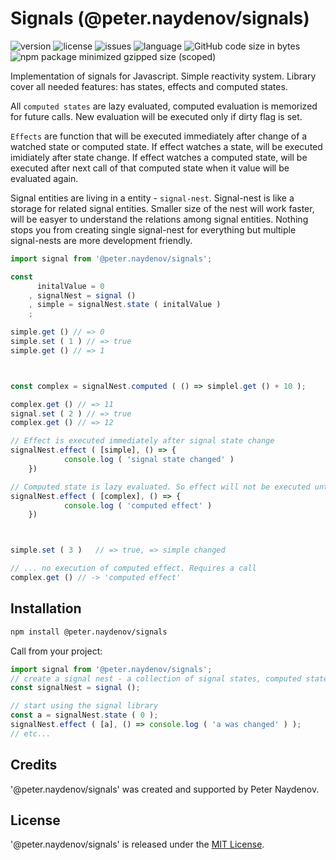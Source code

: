 # Signals (@peter.naydenov/signals)

![version](https://img.shields.io/github/package-json/v/peterNaydenov/signals)
![license](https://img.shields.io/github/license/peterNaydenov/signals)
![issues](https://img.shields.io/github/issues/peterNaydenov/signals)
![language](https://img.shields.io/github/languages/top/peterNaydenov/signals)
![GitHub code size in bytes](https://img.shields.io/github/languages/code-size/peterNaydenov/signals)
![npm package minimized gzipped size (scoped)](https://img.shields.io/bundlejs/size/%40peter.naydenov/signals)



Implementation of signals for Javascript. Simple reactivity system.
Library cover all needed features: has states, effects and computed states. 

All `computed states` are lazy evaluated, computed evaluation is memorized for future calls. New evaluation will be executed only if dirty flag is set.

`Effects` are function that will be executed immediately after change of a watched state or computed state. If effect watches a state, will be executed imidiately after state change. If effect watches a computed state, will be executed after next call of that computed state when it value will be evaluated again. 

Signal entities are living in a entity - `signal-nest`. Signal-nest is like a storage for related signal entities. Smaller size of the nest will work faster, will be easyer to understand the relations among signal entities. Nothing stops you from creating single signal-nest for everything but multiple signal-nests are more development friendly.

```js
import signal from '@peter.naydenov/signals';

const 
      initalValue = 0
    , signalNest = signal ()
    , simple = signalNest.state ( initalValue )
    ;

simple.get () // => 0
simple.set ( 1 ) // => true
simple.get () // => 1



const complex = signalNest.computed ( () => simplel.get () + 10 );

complex.get () // => 11
signal.set ( 2 ) // => true
complex.get () // => 12

// Effect is executed immediately after signal state change
signalNest.effect ( [simple], () => {
            console.log ( 'signal state changed' )
    })

// Computed state is lazy evaluated. So effect will not be executed until it is called
signalNest.effect ( [complex], () => {
            console.log ( 'computed effect' )
    })



simple.set ( 3 )   // => true, => simple changed

// ... no execution of computed effect. Requires a call
complex.get () // -> 'computed effect'
```



## Installation

```bash
npm install @peter.naydenov/signals
```

Call from your project:

```js
import signal from '@peter.naydenov/signals';
// create a signal nest - a collection of signal states, computed states and effects
const signalNest = signal ();

// start using the signal library
const a = signalNest.state ( 0 );
signalNest.effect ( [a], () => console.log ( 'a was changed' ) );
// etc...
```



## Credits
'@peter.naydenov/signals' was created and supported by Peter Naydenov.



## License
'@peter.naydenov/signals' is released under the [MIT License](https://github.com/PeterNaydenov/signals/blob/master/LICENSE).




